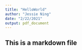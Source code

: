 ```yaml
---
title: "HelloWorld"
author: "Jessie Ning"
date: "2/22/2021"
output: pdf_document
---
```

## This is a markdown file